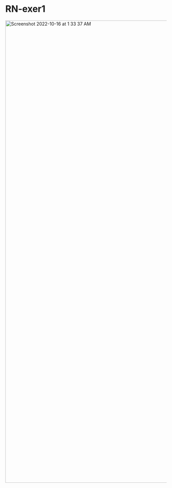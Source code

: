 # RN-exer1

<img width="1440" alt="Screenshot 2022-10-16 at 1 33 37 AM" src="https://user-images.githubusercontent.com/49956754/196005630-ba97d29b-652d-4c47-96ab-60e921f904e4.png">
